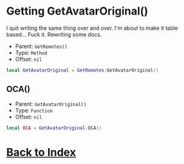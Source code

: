 # Getting GetAvatarOriginal()

I quit writing the same thing over and over. I'm about to make it table based... Fuck it. Rewriting some docs. 

* Parent: `GetRemotes()`
* Type: `Method`
* Offset: `nil`

```lua
local GetAvatarOriginal = GetRemotes:GetAvatarOriginal()
```

## OCA()

* Parent: `GetAvatarOriginal()`
* Type: `Function`
* Offset: `nil`

```lua
local OCA = GetAvatarOriginal.OCA()
```

# [Back to Index](https://github.com/RobloxArchiver/WrapperLib/tree/main/games/brookhaven#index)
